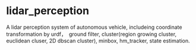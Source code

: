 # lidar_perception

A lidar perception system of autonomous vehicle, includeing coordinate transformation by urdf，　ground filter, cluster(region growing cluster, euclidean cluser, 2D dbscan cluster), minbox, hm_tracker, state estimation.

